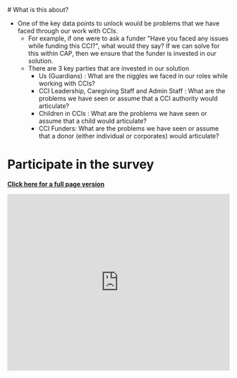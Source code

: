 
<head> <script async src="https://tally.so/widgets/embed.js"></script> </head>
# What is this about?

- One of the key data points to unlock would be problems that we have faced through our work with CCIs.  
	- For example, if one were to ask a funder "Have you faced any issues while funding this CCI?", what would they say? If we can solve for this within CAP, then we ensure that the funder is invested in our solution. 
	- There are 3 key parties that are invested in our solution
		- Us (Guardians) : What are the niggles we faced in our roles while working with CCIs?
		- CCI Leadership, Caregiving Staff and Admin Staff : What are the problems we have seen or assume that a CCI authority would articulate?
		- Children in CCIs : What are the problems we have seen or assume that a child would articulate?
		- CCI Funders: What are the problems we have seen or assume that a donor (either individual or corporates) would articulate?


# Participate in the survey
**[Click here for a full page version](https://tally.so/r/mYloBn)**

<iframe src="https://tally.so/embed/mYloBn?hideTitle=1&transparentBackground=1" width="100%" height="400" frameborder="0" marginheight="0" marginwidth="0" title="What do you need help solving?"> </iframe>